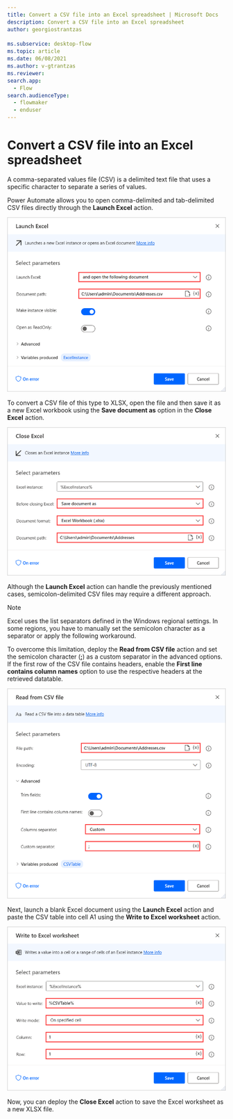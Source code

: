 ```yaml
---
title: Convert a CSV file into an Excel spreadsheet | Microsoft Docs
description: Convert a CSV file into an Excel spreadsheet
author: georgiostrantzas

ms.subservice: desktop-flow
ms.topic: article
ms.date: 06/08/2021
ms.author: v-gtrantzas
ms.reviewer:
search.app: 
  - Flow
search.audienceType: 
  - flowmaker
  - enduser
---
```


# Convert a CSV file into an Excel spreadsheet

A comma-separated values file (CSV) is a delimited text file that uses a specific character to separate a series of values.

Power Automate allows you to open comma-delimited and tab-delimited CSV files directly through the **Launch Excel** action.

![Screenshot of the Launch Excel action configured to open a csv file.](media/convert-csv-excel/launch-excel-action.png)

To convert a CSV file of this type to XLSX, open the file and then save it as a new Excel workbook using the **Save document as** option in the **Close Excel** action.

![Screenshot of the Save document as option in the Close Excel action.](media/convert-csv-excel/close-excel-action.png)

Although the **Launch Excel** action can handle the previously mentioned cases, semicolon-delimited CSV files may require a different approach. 

> [!NOTE]
> Excel uses the list separators defined in the Windows regional settings. In some regions, you have to manually set the semicolon character as a separator or apply the following workaround.

To overcome this limitation, deploy the **Read from CSV file** action and set the semicolon character (**;**) as a custom separator in the advanced options. If the first row of the CSV file contains headers, enable the **First line contains column names** option to use the respective headers at the retrieved datatable.

![Screenshot of the custom separator option in the Read from CSV file action.](media/convert-csv-excel/read-csv-file-action.png)

Next, launch a blank Excel document using the **Launch Excel** action and paste the CSV table into cell A1 using the **Write to Excel worksheet** action. 


![Screenshot of the populated Write to Excel worksheet action.](media/convert-csv-excel/write-excel-worksheet-action.png)

Now, you can deploy the **Close Excel** action to save the Excel worksheet as a new XLSX file.

